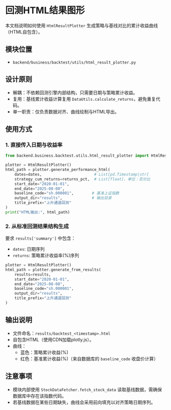 # 回测HTML结果图形

本文档说明如何使用 `HtmlResultPlotter` 生成策略与基线对比的累计收益曲线（HTML自包含）。

## 模块位置
- `backend/business/backtest/utils/html_result_plotter.py`

## 设计原则
- 解耦：不依赖回测引擎内部结构，只需要日期与策略累计收益。
- 复用：基线累计收益计算复用 `DataUtils.calculate_returns`，避免重复代码。
- 单一职责：仅负责数据对齐、曲线绘制与HTML导出。

## 使用方式

### 1. 直接传入日期与收益率
```python
from backend.business.backtest.utils.html_result_plotter import HtmlResultPlotter

plotter = HtmlResultPlotter()
html_path = plotter.generate_performance_html(
    dates=dates,                       # List[pd.Timestamp|str]
    strategy_cum_returns=returns_pct,  # List[float]，单位：百分比
    start_date="2020-01-01",
    end_date="2025-08-08",
    baseline_code="sh.000001",        # 基准上证指数
    output_dir="results",             # 输出目录
    title_prefix="上升通道回测"
)
print("HTML输出:", html_path)
```

### 2. 从标准回测结果结构生成
要求 `results['summary']` 中包含：
- `dates`: 日期序列
- `returns`: 策略累计收益率(%)序列

```python
plotter = HtmlResultPlotter()
html_path = plotter.generate_from_results(
    results=results,
    start_date="2020-01-01",
    end_date="2025-08-08",
    baseline_code="sh.000001",
    output_dir="results",
    title_prefix="上升通道回测"
)
```

## 输出说明
- 文件命名：`results/backtest_<timestamp>.html`
- 自包含HTML（使用CDN加载plotly.js）。
- 曲线：
  - 蓝色：策略累计收益(%)
  - 红色：基准累计收益(%)（来自数据库的 `baseline_code` 收盘价计算）

## 注意事项
- 模块内部使用 `StockDataFetcher.fetch_stock_data` 读取基线数据，需确保数据库中存在该指数代码。
- 若基线数据在某些日期缺失，曲线会采用前向填充以对齐策略日期序列。 